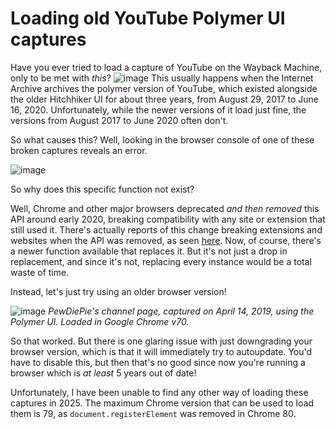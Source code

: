# Loading old YouTube Polymer UI captures
Have you ever tried to load a capture of YouTube on the Wayback Machine, only to be met with *this*?
![image](https://github.com/user-attachments/assets/3fd84214-dfd3-44b3-a22f-df40f68208a0)
This usually happens when the Internet Archive archives the polymer version of YouTube, which existed alongside the older Hitchhiker UI for about three years, from August 29, 2017 to June 16, 2020.
Unfortunately, while the newer versions of it load just fine, the versions from August 2017 to June 2020 often don't. 

So what causes this? Well, looking in the browser console of one of these broken captures reveals an error. 

![image](https://github.com/user-attachments/assets/1ff90145-0ee9-479f-88f2-932dfe88a724)

So why does this specific function not exist?

Well, Chrome and other major browsers deprecated *and then removed* this API around early 2020, breaking compatibility with any site or extension that still used it.
There's actually reports of this change breaking extensions and websites when the API was removed, as seen [here](https://github.com/Adobe-CEP/CEP-Resources/issues/272).
Now, of course, there's a newer function available that replaces it. But it's not just a drop in replacement, and since it's not, replacing every instance would be a total
waste of time. 

Instead, let's just try using an older browser version!

![image](https://github.com/user-attachments/assets/619b0d5b-fa7d-47fd-8f2b-d2f05f7b202d)
*PewDiePie's channel page, captured on April 14, 2019, using the Polymer UI. Loaded in Google Chrome v70.*

So that worked. But there is one glaring issue with just downgrading your browser version, which is that it will immediately
try to autoupdate. You'd have to disable this, but then that's no good since now you're running a browser which is *at least* 5 years out of date!

Unfortunately, I have been unable to find any other way of loading these captures in 2025. The maximum Chrome version that can be used to load them is 79, as `document.registerElement` was removed in Chrome 80.
